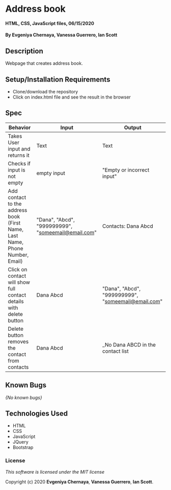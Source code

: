 # Address book

#### HTML, CSS, JavaScript files, 06/15/2020

#### By **Evgeniya Chernaya**, **Vanessa Guerrero**, **Ian Scott**

## Description

Webpage that creates address book.

## Setup/Installation Requirements

* Clone/download the repository
* Click on index.html file and see the result in the browser

## Spec

| Behavior | Input | Output|
|----------|-------|-------|
| Takes User input and returns it | Text | Text |
| Checks if input is not empty | empty input | "Empty or incorrect input" |
| Add contact to the address book (First Name, Last Name, Phone Number, Email)| "Dana", "Abcd", "999999999", "someemail@email.com" | Contacts: Dana Abcd |
| Click on contact will show full contact details with delete button | Dana Abcd | "Dana", "Abcd", "999999999", "someemail@email.com" |
| Delete button removes the contact from contacts | Dana Abcd | _No Dana ABCD in the contact list |

## Known Bugs

_{No known bugs}_


## Technologies Used

  * HTML
  * CSS
  * JavaScript
  * JQuery
  * Bootstrap

### License

_This software is licensed under the MIT license_

Copyright (c) 2020 **Evgeniya Chernaya**, **Vanessa Guerrero**, **Ian Scott**.
